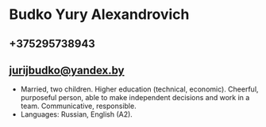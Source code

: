 # Budko Yury Alexandrovich
## +375295738943
## jurijbudko@yandex.by
* Married, two children. Higher education (technical, economic).
Cheerful, purposeful person, able to make independent decisions and work in a team. Communicative, responsible.
* Languages: Russian, English (A2).
